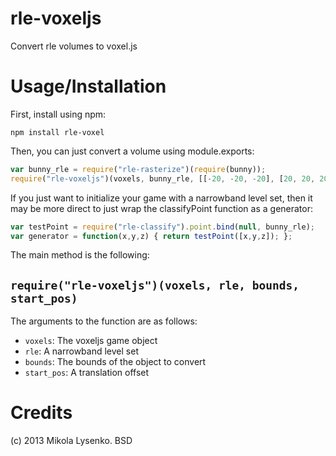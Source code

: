 rle-voxeljs
===========
Convert rle volumes to voxel.js

Usage/Installation
==================
First, install using npm:

    npm install rle-voxel
    
Then, you can just convert a volume using module.exports:

```javascript
var bunny_rle = require("rle-rasterize")(require(bunny));
require("rle-voxeljs")(voxels, bunny_rle, [[-20, -20, -20], [20, 20, 20]]);
```

If you just want to initialize your game with a narrowband level set, then it may be more direct to just wrap the classifyPoint function as a generator:

```javascript
var testPoint = require("rle-classify").point.bind(null, bunny_rle);
var generator = function(x,y,z) { return testPoint([x,y,z]); };
```

The main method is the following:

`require("rle-voxeljs")(voxels, rle, bounds, start_pos)`
---------------------------------------------
The arguments to the function are as follows:

* `voxels`:  The voxeljs game object
* `rle`: A narrowband level set
* `bounds`: The bounds of the object to convert
* `start_pos`: A translation offset

Credits
=======
(c) 2013 Mikola Lysenko. BSD
